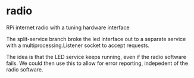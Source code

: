 radio
=====

RPi internet radio with a tuning hardware interface

The split-service branch broke the led interface out to a separate service with a multiprocessing.Listener socket to accept requests.

The idea is that the LED service keeps running, even if the radio software fails. We could then use this to allow for error reporting, indepedent of the radio software.
